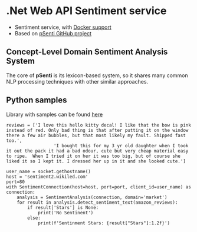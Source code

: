 # .Net Web API Sentiment service

* Sentiment service, with [Docker support](https://hub.docker.com/r/wikiled/sentiment/)
* Based on [pSenti GitHub project](https://github.com/AndMu/Wikiled.Sentiment)

## Concept-Level Domain Sentiment Analysis System

The core of **pSenti** is its lexicon-based system, so it shares many common NLP processing techniques with other similar approaches.

## Python samples

Library with samples can be found [here](src/Python.Client)

```
reviews = ['I love this hello kitty decal! I like that the bow is pink instead of red. Only bad thing is that after putting it on the window there a few air bubbles, but that most likely my fault. Shipped fast too.',
                  'I bought this for my 3 yr old daughter when I took it out the pack it had a bad odour, cute but very cheap material easy to ripe.  When I tried it on her it was too big, but of course she liked it so I kept it. I dressed her up in it and she looked cute.']

user_name = socket.gethostname()
host = 'sentiment2.wikiled.com'
port=80
with SentimentConnection(host=host, port=port, client_id=user_name) as connection:
    analysis = SentimentAnalysis(connection, domain='market')
    for result in analysis.detect_sentiment_text(amazon_reviews):
        if result['Stars'] is None:
            print('No Sentinent')
        else:
            print(f'Sentinment Stars: {result["Stars"]:1.2f}')
```